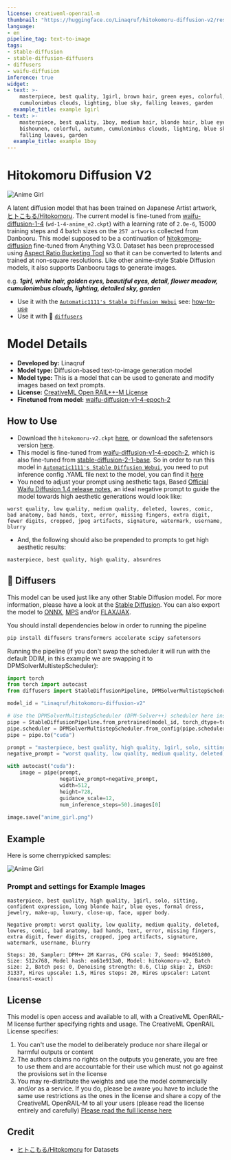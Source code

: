 ```yaml
---
license: creativeml-openrail-m
thumbnail: "https://huggingface.co/Linaqruf/hitokomoru-diffusion-v2/resolve/main/example_image/thumbnail.png"
language:
- en
pipeline_tag: text-to-image
tags:
- stable-diffusion
- stable-diffusion-diffusers
- diffusers
- waifu-diffusion
inference: true
widget:
- text: >-
    masterpiece, best quality, 1girl, brown hair, green eyes, colorful, autumn,
    cumulonimbus clouds, lighting, blue sky, falling leaves, garden
  example_title: example 1girl
- text: >-
    masterpiece, best quality, 1boy, medium hair, blonde hair, blue eyes,
    bishounen, colorful, autumn, cumulonimbus clouds, lighting, blue sky,
    falling leaves, garden
  example_title: example 1boy
---
```


# Hitokomoru Diffusion V2

![Anime Girl](https://huggingface.co/Linaqruf/hitokomoru-diffusion-v2/resolve/main/example_image/thumbnail.png)

A latent diffusion model that has been trained on Japanese Artist artwork, [ヒトこもる/Hitokomoru](https://www.pixiv.net/en/users/30837811). The current model is fine-tuned from [waifu-diffusion-1-4](https://huggingface.co/hakurei/waifu-diffusion-v1-4) (`wd-1-4-anime_e2.ckpt`) with a learning rate of `2.0e-6`, 15000 training steps and 4 batch sizes on the `257 artworks` collected from Danbooru. This model supposed to be a continuation of [hitokomoru-diffusion](https://huggingface.co/Linaqruf/hitokomoru-diffusion/) fine-tuned from Anything V3.0. Dataset has been preprocessed using [Aspect Ratio Bucketing Tool](https://github.com/NovelAI/novelai-aspect-ratio-bucketing) so that it can be converted to latents and trained at non-square resolutions. Like other anime-style Stable Diffusion models, it also supports Danbooru tags to generate images.

e.g. **_1girl, white hair, golden eyes, beautiful eyes, detail, flower meadow, cumulonimbus clouds, lighting, detailed sky, garden_** 

- Use it with the [`Automatic1111's Stable Diffusion Webui`](https://github.com/AUTOMATIC1111/stable-diffusion-webui) see: [how-to-use](#howtouse)
- Use it with 🧨 [`diffusers`](##🧨Diffusers)


# Model Details

- **Developed by:** Linaqruf
- **Model type:** Diffusion-based text-to-image generation model
- **Model type:** This is a model that can be used to generate and modify images based on text prompts. 
- **License:** [CreativeML Open RAIL++-M License](https://huggingface.co/stabilityai/stable-diffusion-2/blob/main/LICENSE-MODEL)
- **Finetuned from model:** [waifu-diffusion-v1-4-epoch-2](https://huggingface.co/hakurei/waifu-diffusion-v1-4/blob/main/wd-1-4-anime_e2.ckpt)

## How to Use
- Download the `hitokomoru-v2.ckpt` [here](https://huggingface.co/Linaqruf/hitokomoru-diffusion-v2/resolve/main/hitokomoru-v2.ckpt), or download the safetensors version [here](https://huggingface.co/Linaqruf/hitokomoru-diffusion-v2/resolve/main/hitokomoru-v2.safetensors).
- This model is fine-tuned from [waifu-diffusion-v1-4-epoch-2](https://huggingface.co/hakurei/waifu-diffusion-v1-4/blob/main/wd-1-4-anime_e2.ckpt), which is also fine-tuned from [stable-diffusion-2-1-base](https://huggingface.co/stabilityai/stable-diffusion-2-1-base). So in order to run this model in [`Automatic1111's Stable Diffusion Webui`](https://github.com/AUTOMATIC1111/stable-diffusion-webui), you need to put inference config .YAML file next to the model, you can find it [here](https://huggingface.co/Linaqruf/hitokomoru-diffusion-v2/resolve/main/hitokomoru-v2.yaml)
- You need to adjust your prompt using aesthetic tags, Based [Official Waifu Diffusion 1.4 release notes](https://gist.github.com/harubaru/8581e780a1cf61352a739f2ec2eef09b#prompting), an ideal negative prompt to guide the model towards high aesthetic generations would look like:
```
worst quality, low quality, medium quality, deleted, lowres, comic, bad anatomy, bad hands, text, error, missing fingers, extra digit, fewer digits, cropped, jpeg artifacts, signature, watermark, username, blurry
```
- And, the following should also be prepended to prompts to get high aesthetic results:
```
masterpiece, best quality, high quality, absurdres
```
## 🧨 Diffusers

This model can be used just like any other Stable Diffusion model. For more information, please have a look at the [Stable Diffusion](https://huggingface.co/docs/diffusers/api/pipelines/stable_diffusion). You can also export the model to [ONNX](https://huggingface.co/docs/diffusers/optimization/onnx), [MPS](https://huggingface.co/docs/diffusers/optimization/mps) and/or [FLAX/JAX]().

You should install dependencies below in order to running the pipeline

```bash
pip install diffusers transformers accelerate scipy safetensors
```
Running the pipeline (if you don't swap the scheduler it will run with the default DDIM, in this example we are swapping it to DPMSolverMultistepScheduler):

```python
import torch
from torch import autocast
from diffusers import StableDiffusionPipeline, DPMSolverMultistepScheduler

model_id = "Linaqruf/hitokomoru-diffusion-v2"

# Use the DPMSolverMultistepScheduler (DPM-Solver++) scheduler here instead
pipe = StableDiffusionPipeline.from_pretrained(model_id, torch_dtype=torch.float16)
pipe.scheduler = DPMSolverMultistepScheduler.from_config(pipe.scheduler.config)
pipe = pipe.to("cuda")

prompt = "masterpiece, best quality, high quality, 1girl, solo, sitting, confident expression, long blonde hair, blue eyes, formal dress"
negative_prompt = "worst quality, low quality, medium quality, deleted, lowres, comic, bad anatomy, bad hands, text, error, missing fingers, extra digit, fewer digits, cropped, jpeg artifacts, signature, watermark, username, blurry"

with autocast("cuda"):
    image = pipe(prompt, 
                 negative_prompt=negative_prompt, 
                 width=512,
                 height=728,
                 guidance_scale=12,
                 num_inference_steps=50).images[0]
    
image.save("anime_girl.png")
```



## Example

Here is some cherrypicked samples:

![Anime Girl](https://huggingface.co/Linaqruf/hitokomoru-diffusion-v2/resolve/main/example_image/cherry-picked-sample.png)

### Prompt and settings for Example Images

```
masterpiece, best quality, high quality, 1girl, solo, sitting, confident expression, long blonde hair, blue eyes, formal dress, jewelry, make-up, luxury, close-up, face, upper body.

Negative prompt: worst quality, low quality, medium quality, deleted, lowres, comic, bad anatomy, bad hands, text, error, missing fingers, extra digit, fewer digits, cropped, jpeg artifacts, signature, watermark, username, blurry

Steps: 20, Sampler: DPM++ 2M Karras, CFG scale: 7, Seed: 994051800, Size: 512x768, Model hash: ea61e913a0, Model: hitokomoru-v2, Batch size: 2, Batch pos: 0, Denoising strength: 0.6, Clip skip: 2, ENSD: 31337, Hires upscale: 1.5, Hires steps: 20, Hires upscaler: Latent (nearest-exact)
``````
## License

This model is open access and available to all, with a CreativeML OpenRAIL-M license further specifying rights and usage.
The CreativeML OpenRAIL License specifies: 

1. You can't use the model to deliberately produce nor share illegal or harmful outputs or content 
2. The authors claims no rights on the outputs you generate, you are free to use them and are accountable for their use which must not go against the provisions set in the license
3. You may re-distribute the weights and use the model commercially and/or as a service. If you do, please be aware you have to include the same use restrictions as the ones in the license and share a copy of the CreativeML OpenRAIL-M to all your users (please read the license entirely and carefully)
[Please read the full license here](https://huggingface.co/spaces/CompVis/stable-diffusion-license)

## Credit
- [ヒトこもる/Hitokomoru](https://www.pixiv.net/en/users/30837811) for Datasets
